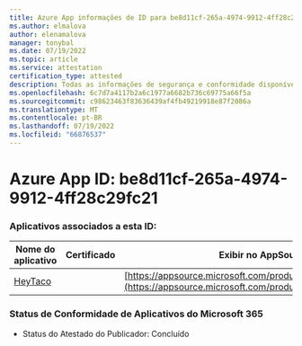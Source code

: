 ```yaml
---
title: Azure App informações de ID para be8d11cf-265a-4974-9912-4ff28c29fc21
ms.author: elmalova
author: elenamalova
manager: tonybal
ms.date: 07/19/2022
ms.topic: article
ms.service: attestation
certification_type: attested
description: Todas as informações de segurança e conformidade disponíveis para be8d11cf-265a-4974-9912-4ff28c29fc21.
ms.openlocfilehash: 6c7d7a4117b2a6c1977a6682b736c69775a66f5a
ms.sourcegitcommit: c98623463f83636439af4fb49219918e87f2086a
ms.translationtype: MT
ms.contentlocale: pt-BR
ms.lasthandoff: 07/19/2022
ms.locfileid: "66876537"
---
```

# <a name="azure-app-id-be8d11cf-265a-4974-9912-4ff28c29fc21"></a>Azure App ID: be8d11cf-265a-4974-9912-4ff28c29fc21


### <a name="apps-associated-with-this-id"></a>Aplicativos associados a esta ID:
| **Nome do aplicativo** | **Certificado** | **Exibir no AppSource** |
|--------------|---------------|-----------------------|
| [HeyTaco](../forward/WA200001346.md) |  | [https://appsource.microsoft.com/product/office/WA200001346](https://appsource.microsoft.com/product/office/WA200001346) |

### <a name="microsoft-365-app-compliance-status"></a>Status de Conformidade de Aplicativos do Microsoft 365
- Status do Atestado do Publicador: Concluído
